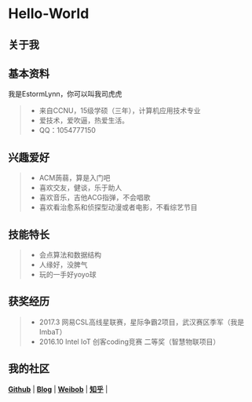 # Hello-World
## 关于我

## 基本资料
我是EstormLynn，你可以叫我司虎虎    
>* 来自CCNU，15级学硕（三年），计算机应用技术专业     
>* 爱技术，爱吹逼，热爱生活。
>* QQ：1054777150   


## 兴趣爱好    

>* ACM蒟蒻，算是入门吧    
>* 喜欢交友，健谈，乐于助人    
>* 喜欢音乐，吉他ACG指弹，不会唱歌    
>* 喜欢看治愈系和侦探型动漫或者电影，不看综艺节目    

## 技能特长

>* 会点算法和数据结构    
>* 人缘好，没脾气        
>* 玩的一手好yoyo球    

## 获奖经历

>* 2017.3 网易CSL高线星联赛，星际争霸2项目，武汉赛区季军（我是ImbaT）    
>* 2016.10 Intel IoT 创客coding竞赛 二等奖（智慧物联项目）

## 我的社区
 [**Github**](https://github.com/EStormLynn) | [**Blog**](http://www.cnblogs.com/SeekHit/) | [**Weibob**](http://weibo.com/u/2462549935?refer_flag=1001030102_) | [**知乎**](https://www.zhihu.com/people/si-hu-hu/activitiess) |
